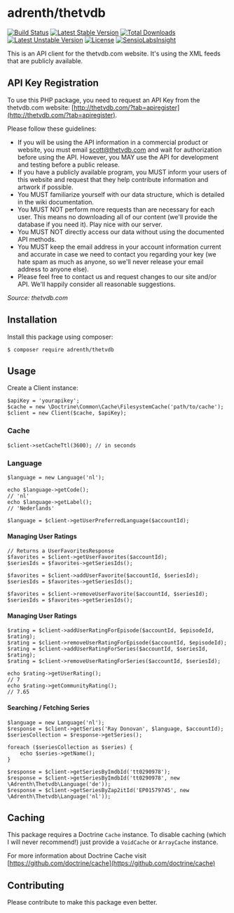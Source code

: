 # adrenth/thetvdb

[![Build Status](https://travis-ci.org/adrenth/thetvdb.svg?branch=master)](https://travis-ci.org/adrenth/thetvdb)
[![Latest Stable Version](https://poser.pugx.org/adrenth/thetvdb/v/stable)](https://packagist.org/packages/adrenth/thetvdb) [![Total Downloads](https://poser.pugx.org/adrenth/thetvdb/downloads)](https://packagist.org/packages/adrenth/thetvdb) [![Latest Unstable Version](https://poser.pugx.org/adrenth/thetvdb/v/unstable)](https://packagist.org/packages/adrenth/thetvdb) [![License](https://poser.pugx.org/adrenth/thetvdb/license)](https://packagist.org/packages/adrenth/thetvdb)
[![SensioLabsInsight](https://insight.sensiolabs.com/projects/c575fd5b-0baa-4eb1-ad4d-8ab5fb20ba9c/mini.png)](https://insight.sensiolabs.com/projects/c575fd5b-0baa-4eb1-ad4d-8ab5fb20ba9c)

This is an API client for the thetvdb.com website. It's using the XML feeds that are publicly available.

## API Key Registration

To use this PHP package, you need to request an API Key from the thetvdb.com website: [http://thetvdb.com/?tab=apiregister](http://thetvdb.com/?tab=apiregister).

Please follow these guidelines:

* If you will be using the API information in a commercial product or website, you must email [scott@thetvdb.com](mailto:scott@thetvdb.com) and wait for authorization before using the API. However, you MAY use the API for development and testing before a public release.
* If you have a publicly available program, you MUST inform your users of this website and request that they help contribute information and artwork if possible.
* You MUST familiarize yourself with our data structure, which is detailed in the wiki documentation.
* You MUST NOT perform more requests than are necessary for each user. This means no downloading all of our content (we'll provide the database if you need it). Play nice with our server.
* You MUST NOT directly access our data without using the documented API methods.
* You MUST keep the email address in your account information current and accurate in case we need to contact you regarding your key (we hate spam as much as anyone, so we'll never release your email address to anyone else).
* Please feel free to contact us and request changes to our site and/or API. We'll happily consider all reasonable suggestions.

*Source: thetvdb.com*

## Installation

Install this package using composer:

````
$ composer require adrenth/thetvdb
````

## Usage

Create a Client instance:

````
$apiKey = 'yourapikey';
$cache = new \Doctrine\Common\Cache\FilesystemCache('path/to/cache');
$client = new Client($cache, $apiKey);
````
### Cache
````
$client->setCacheTtl(3600); // in seconds
````

### Language
````
$language = new Language('nl');

echo $language->getCode();
// 'nl'
echo $language->getLabel();
// 'Nederlands'

$language = $client->getUserPreferredLanguage($accountId);
````

#### Managing User Ratings
````
// Returns a UserFavoritesResponse
$favorites = $client->getUserFavorites($accountId);
$seriesIds = $favorites->getSeriesIds();

$favorites = $client->addUserFavorite($accountId, $seriesId);
$seriesIds = $favorites->getSeriesIds();

$favorites = $client->removeUserFavorite($accountId, $seriesId);
$seriesIds = $favorites->getSeriesIds();
````

#### Managing User Ratings
````
$rating = $client->addUserRatingForEpisode($accountId, $episodeId, $rating);
$rating = $client->removeUserRatingForEpisode($accountId, $episodeId);
$rating = $client->addUserRatingForSeries($accountId, $seriesId, $rating);
$rating = $client->removeUserRatingForSeries($accountId, $seriesId);

echo $rating->getUserRating();
// 7
echo $rating->getCommunityRating();
// 7.65
````

#### Searching / Fetching Series
````
$language = new Language('nl');
$response = $client->getSeries('Ray Donovan', $language, $accountId);
$seriesCollection = $response->getSeries();

foreach ($seriesCollection as $series) {
	echo $series->getName();
}

$response = $client->getSeriesByImdbId('tt0290978');
$response = $client->getSeriesByImdbId('tt0290978', new \Adrenth\Thetvdb\Language('de'));
$response = $client->getSeriesByZap2itId('EP01579745', new \Adrenth\Thetvdb\Language('nl'));
```` 

## Caching

This package requires a Doctrine `Cache` instance. To disable caching (which I will never recommend!) just provide a `VoidCache` or `ArrayCache` instance.

For more information about Doctrine Cache visit [https://github.com/doctrine/cache](https://github.com/doctrine/cache)

## Contributing

Please contribute to make this package even better.

